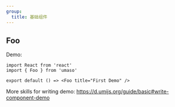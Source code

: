 ```yaml
---
group:
  title: 基础组件
---
```


## Foo

Demo:

```tsx
import React from 'react'
import { Foo } from 'umaso'

export default () => <Foo title="First Demo" />
```

More skills for writing demo: https://d.umijs.org/guide/basic#write-component-demo
